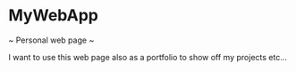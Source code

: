 # MyWebApp
~ Personal web page ~

I want to use this web page also as a portfolio to show off my projects etc...
